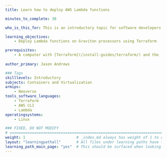 ```yaml
---
title: Learn how to deploy AWS Lambda functions

minutes_to_complete: 30   

who_is_this_for: This is an introductory topic for software developers who want to learn how to deploy Lambda functions on AWS Graviton processors. 

learning_objectives: 
    - Deploy Lambda functions on Graviton processors using Terraform

prerequisites:
    - A computer with [Terraform](/install-guides/terraform/) and the [AWS CLI](/install-guides/aws-cli/) installed. 
    
author_primary: Jason Andrews

### Tags
skilllevels: Introductory
subjects: Containers and Virtualization
armips:
    - Neoverse
tools_software_languages:
    - Terraform
    - AWS CLI
    - Lambda
operatingsystems:
    - Linux

### FIXED, DO NOT MODIFY
# ================================================================================
weight: 1                       # _index.md always has weight of 1 to order correctly
layout: "learningpathall"       # All files under learning paths have this same wrapper
learning_path_main_page: "yes"  # This should be surfaced when looking for related content. Only set for _index.md of learning path content.
---
```

